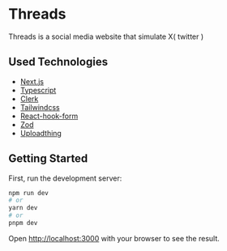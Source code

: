 # Threads

Threads is a social media website that simulate X( twitter )

## Used Technologies

- [Next.js](https://nextjs.org/)
- [Typescript](https://typescriptlang.org/)
- [Clerk](https://clerk.com/)
- [Tailwindcss](https://tailwindcss.com/)
- [React-hook-form](https://react-hook-form.com/)
- [Zod](https://uploadthing.com/)
- [Uploadthing](https://https://zod.dev//)

## Getting Started

First, run the development server:
```bash
npm run dev
# or
yarn dev
# or
pnpm dev
```

Open [http://localhost:3000](http://localhost:3000) with your browser to see the result.


